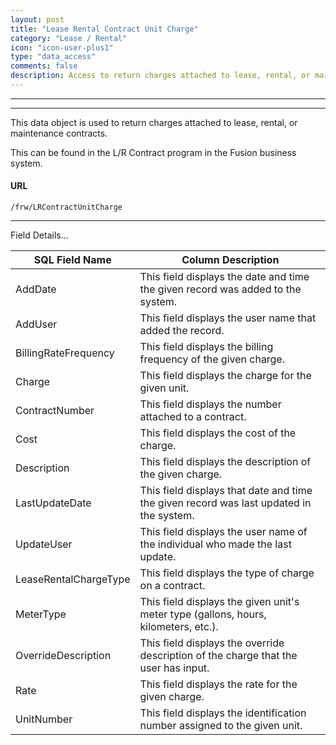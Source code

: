 ```yaml
---
layout: post
title: "Lease Rental Contract Unit Charge"
category: "Lease / Rental" 
icon: "icon-user-plus1"
type: "data_access" 
comments: false
description: Access to return charges attached to lease, rental, or maintenance contracts. 
---
```


---
---


This data object is used to return charges attached to lease, rental, or maintenance contracts. 

This can be found in the L/R Contract program in the Fusion business system.

 
#### URL 
```
/frw/LRContractUnitCharge
``` 
 <hr>
Field Details...

| **SQL Field Name**    | **Column Description**                                                                  |
|---|---|
| AddDate               | This field displays the date and time the given record was added to the system.         |
| AddUser               | This field displays the user name that added the record.                                |
| BillingRateFrequency  | This field displays the billing frequency of the given charge.                          |
| Charge                | This field displays the charge for the given unit.                                      |
| ContractNumber        | This field displays the number attached to a contract.                                  |
| Cost                  | This field displays the cost of the charge.                                             |
| Description           | This field displays the description of the given charge.                                |
| LastUpdateDate        | This field displays that date and time the given record was last updated in the system. |
| UpdateUser            | This field displays the user name of the individual who made the last update.           |
| LeaseRentalChargeType | This field displays the type of charge on a contract.                                   |
| MeterType             | This field displays the given unit's meter type (gallons, hours, kilometers, etc.).     |
| OverrideDescription   | This field displays the override description of the charge that the user has input.     |
| Rate                  | This field displays the rate for the given charge.                                      |
| UnitNumber            | This field displays the identification number assigned to the given unit.               |
